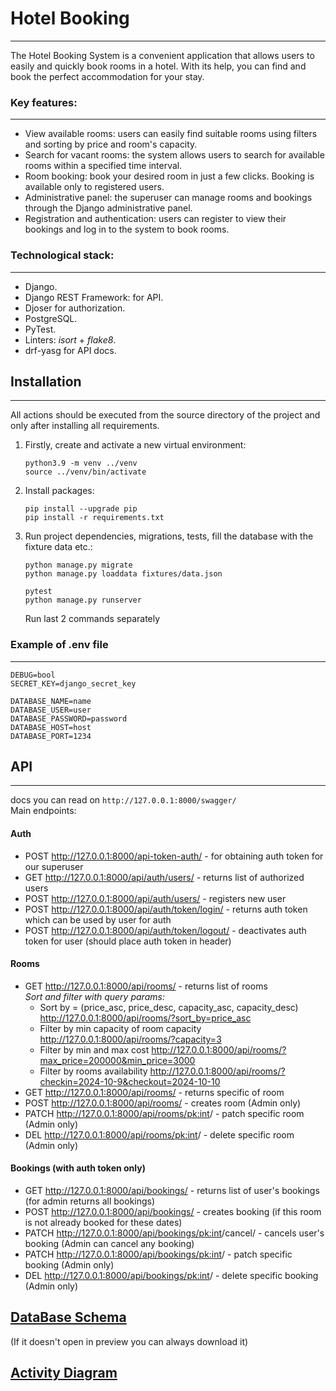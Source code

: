 # Hotel Booking
---
The Hotel Booking System is a convenient application that allows users to easily and quickly book rooms in a hotel. With its help, you can find and book the perfect accommodation for your stay.

### Key features:

---
- View available rooms: users can easily find suitable rooms using filters and sorting by price and room's capacity.
- Search for vacant rooms: the system allows users to search for available rooms within a specified time interval.
- Room booking: book your desired room in just a few clicks. Booking is available only to registered users.
- Administrative panel: the superuser can manage rooms and bookings through the Django administrative panel.
- Registration and authentication: users can register to view their bookings and log in to the system to book rooms.


### Technological stack:

---
- Django.
- Django REST Framework: for API.
- Djoser for authorization.
- PostgreSQL.
- PyTest.
- Linters: _isort_ + _flake8_.
- drf-yasg for API docs.

## Installation

---
All actions should be executed from the source directory of the project and only after installing all requirements.
1. Firstly, create and activate a new virtual environment:
   ```
   python3.9 -m venv ../venv
   source ../venv/bin/activate
   ```
2. Install packages:
   ```
   pip install --upgrade pip
   pip install -r requirements.txt
   ```
3. Run project dependencies, migrations, tests, fill the database with the fixture data etc.:
   ```
   python manage.py migrate
   python manage.py loaddata fixtures/data.json
   
   pytest
   python manage.py runserver 
   ```
   Run last 2 commands separately 

### Example of .env file

---
```text
DEBUG=bool
SECRET_KEY=django_secret_key

DATABASE_NAME=name
DATABASE_USER=user
DATABASE_PASSWORD=password
DATABASE_HOST=host
DATABASE_PORT=1234

```


## API

---

docs you can read on `http://127.0.0.1:8000/swagger/` <br>
Main endpoints: <br>
#### Auth
- POST http://127.0.0.1:8000/api-token-auth/  - for obtaining auth token for our superuser
- GET http://127.0.0.1:8000/api/auth/users/ - returns list of authorized users
- POST http://127.0.0.1:8000/api/auth/users/ - registers new user
- POST http://127.0.0.1:8000/api/auth/token/login/ - returns auth token which can be used by user for auth
- POST http://127.0.0.1:8000/api/auth/token/logout/ - deactivates auth token for user (should place auth token in header)
#### Rooms
- GET http://127.0.0.1:8000/api/rooms/ - returns list of rooms <br>
*Sort and filter with query params:*
  - Sort by = (price_asc, price_desc, capacity_asc, capacity_desc) http://127.0.0.1:8000/api/rooms/?sort_by=price_asc
  - Filter by min capacity of room capacity http://127.0.0.1:8000/api/rooms/?capacity=3
  - Filter by min and max cost http://127.0.0.1:8000/api/rooms/?max_price=200000&min_price=3000
  - Filter by rooms availability http://127.0.0.1:8000/api/rooms/?checkin=2024-10-9&checkout=2024-10-10
- GET http://127.0.0.1:8000/api/rooms/ - returns specific of room
- POST http://127.0.0.1:8000/api/rooms/ - creates room (Admin only)
- PATCH http://127.0.0.1:8000/api/rooms/<pk:int>/ - patch specific room (Admin only)
- DEL http://127.0.0.1:8000/api/rooms/<pk:int>/ - delete specific room (Admin only)
#### Bookings (with auth token only)
- GET http://127.0.0.1:8000/api/bookings/ - returns list of user's bookings (for admin returns all bookings)
- POST http://127.0.0.1:8000/api/bookings/ - creates booking (if this room is not already booked for these dates)
- PATCH http://127.0.0.1:8000/api/bookings/<pk:int>/cancel/ - cancels user's booking (Admin can cancel any booking)
- PATCH http://127.0.0.1:8000/api/bookings/<pk:int>/ - patch specific booking (Admin only)
- DEL http://127.0.0.1:8000/api/bookings/<pk:int>/ - delete specific booking (Admin only)



## [DataBase Schema](https://github.com/TkachNekit/hotel-booking/blob/master/images/Hotel%20booking%20database.pdf)
(If it doesn't open in preview you can always download it)
## [Activity Diagram](https://github.com/TkachNekit/hotel-booking/blob/master/images/Hotel%20Booking%2C%20activity%20diagram.png)